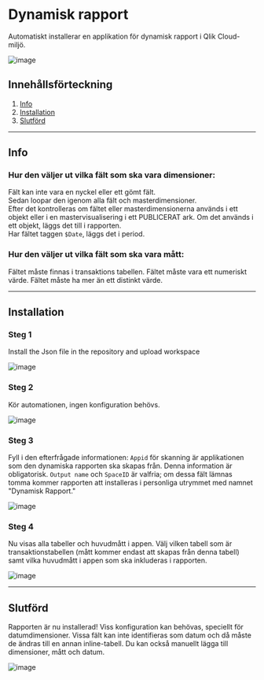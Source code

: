 # Dynamisk rapport
Automatiskt installerar en applikation för dynamisk rapport i Qlik Cloud-miljö.

![image](https://github.com/user-attachments/assets/0cf4b72f-8849-47b9-b2f2-dd38a6eb1646)


## Innehållsförteckning
1. [Info](#info)
2. [Installation](#installation)
3. [Slutförd](#slutförd)

---

## Info
### Hur den väljer ut vilka fält som ska vara dimensioner:
Fält kan inte vara en nyckel eller ett gömt fält.  
Sedan loopar den igenom alla fält och masterdimensioner.  
Efter det kontrolleras om fältet eller masterdimensionerna används i ett objekt eller i en mastervisualisering i ett PUBLICERAT ark. Om det används i ett objekt, läggs det till i rapporten.  
Har fältet taggen `$Date`, läggs det i period.


### Hur den väljer ut vilka fält som ska vara mått:
Fältet måste finnas i transaktions tabellen.
Fältet måste vara ett numeriskt värde.
Fältet måste ha mer än ett distinkt värde.

---

## Installation
### Steg 1
Install the Json file in the repository and upload workspace

![image](https://github.com/user-attachments/assets/52a54133-7824-4a2d-be11-0e55aae2215a)

### Steg 2
Kör automationen, ingen konfiguration behövs.

![image](https://github.com/user-attachments/assets/531953d9-d75a-447b-aaa3-64ebe2939313)

### Steg 3
Fyll i den efterfrågade informationen: `Appid` för skanning är applikationen som den dynamiska rapporten ska skapas från. Denna information är obligatorisk. `Output name` och `SpaceID` är valfria; om dessa fält lämnas tomma kommer rapporten att installeras i personliga utrymmet med namnet "Dynamisk Rapport."

![image](https://github.com/user-attachments/assets/1f6d4398-90d1-46ff-a49e-4ec6cad2625d)

### Steg 4
Nu visas alla tabeller och huvudmått i appen. Välj vilken tabell som är transaktionstabellen (mått kommer endast att skapas från denna tabell) samt vilka huvudmått i appen som ska inkluderas i rapporten.

![image](https://github.com/user-attachments/assets/8ab1fa44-976c-4730-8f65-28f073ab5203)

---

## Slutförd
Rapporten är nu installerad! Viss konfiguration kan behövas, speciellt för datumdimensioner. Vissa fält kan inte identifieras som datum och då måste de ändras till en annan inline-tabell. Du kan också manuellt lägga till dimensioner, mått och datum.

![image](https://github.com/user-attachments/assets/17a2b65e-1593-4274-88c6-3190f9dbdca4)

